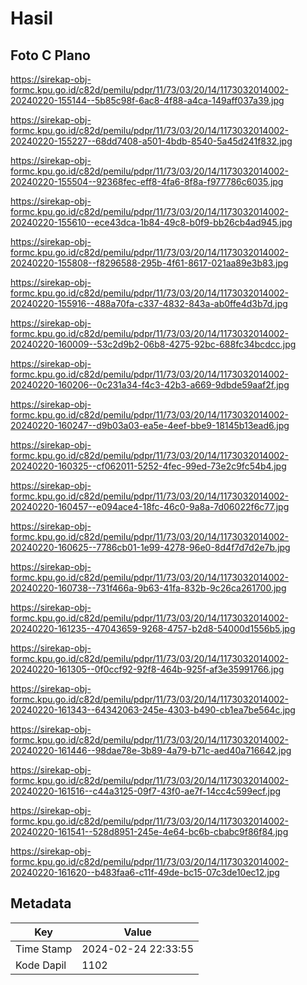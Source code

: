 # Hasil

## Foto C Plano

https://sirekap-obj-formc.kpu.go.id/c82d/pemilu/pdpr/11/73/03/20/14/1173032014002-20240220-155144--5b85c98f-6ac8-4f88-a4ca-149aff037a39.jpg

https://sirekap-obj-formc.kpu.go.id/c82d/pemilu/pdpr/11/73/03/20/14/1173032014002-20240220-155227--68dd7408-a501-4bdb-8540-5a45d241f832.jpg

https://sirekap-obj-formc.kpu.go.id/c82d/pemilu/pdpr/11/73/03/20/14/1173032014002-20240220-155504--92368fec-eff8-4fa6-8f8a-f977786c6035.jpg

https://sirekap-obj-formc.kpu.go.id/c82d/pemilu/pdpr/11/73/03/20/14/1173032014002-20240220-155610--ece43dca-1b84-49c8-b0f9-bb26cb4ad945.jpg

https://sirekap-obj-formc.kpu.go.id/c82d/pemilu/pdpr/11/73/03/20/14/1173032014002-20240220-155808--f8296588-295b-4f61-8617-021aa89e3b83.jpg

https://sirekap-obj-formc.kpu.go.id/c82d/pemilu/pdpr/11/73/03/20/14/1173032014002-20240220-155916--488a70fa-c337-4832-843a-ab0ffe4d3b7d.jpg

https://sirekap-obj-formc.kpu.go.id/c82d/pemilu/pdpr/11/73/03/20/14/1173032014002-20240220-160009--53c2d9b2-06b8-4275-92bc-688fc34bcdcc.jpg

https://sirekap-obj-formc.kpu.go.id/c82d/pemilu/pdpr/11/73/03/20/14/1173032014002-20240220-160206--0c231a34-f4c3-42b3-a669-9dbde59aaf2f.jpg

https://sirekap-obj-formc.kpu.go.id/c82d/pemilu/pdpr/11/73/03/20/14/1173032014002-20240220-160247--d9b03a03-ea5e-4eef-bbe9-18145b13ead6.jpg

https://sirekap-obj-formc.kpu.go.id/c82d/pemilu/pdpr/11/73/03/20/14/1173032014002-20240220-160325--cf062011-5252-4fec-99ed-73e2c9fc54b4.jpg

https://sirekap-obj-formc.kpu.go.id/c82d/pemilu/pdpr/11/73/03/20/14/1173032014002-20240220-160457--e094ace4-18fc-46c0-9a8a-7d06022f6c77.jpg

https://sirekap-obj-formc.kpu.go.id/c82d/pemilu/pdpr/11/73/03/20/14/1173032014002-20240220-160625--7786cb01-1e99-4278-96e0-8d4f7d7d2e7b.jpg

https://sirekap-obj-formc.kpu.go.id/c82d/pemilu/pdpr/11/73/03/20/14/1173032014002-20240220-160738--731f466a-9b63-41fa-832b-9c26ca261700.jpg

https://sirekap-obj-formc.kpu.go.id/c82d/pemilu/pdpr/11/73/03/20/14/1173032014002-20240220-161235--47043659-9268-4757-b2d8-54000d1556b5.jpg

https://sirekap-obj-formc.kpu.go.id/c82d/pemilu/pdpr/11/73/03/20/14/1173032014002-20240220-161305--0f0ccf92-92f8-464b-925f-af3e35991766.jpg

https://sirekap-obj-formc.kpu.go.id/c82d/pemilu/pdpr/11/73/03/20/14/1173032014002-20240220-161343--64342063-245e-4303-b490-cb1ea7be564c.jpg

https://sirekap-obj-formc.kpu.go.id/c82d/pemilu/pdpr/11/73/03/20/14/1173032014002-20240220-161446--98dae78e-3b89-4a79-b71c-aed40a716642.jpg

https://sirekap-obj-formc.kpu.go.id/c82d/pemilu/pdpr/11/73/03/20/14/1173032014002-20240220-161516--c44a3125-09f7-43f0-ae7f-14cc4c599ecf.jpg

https://sirekap-obj-formc.kpu.go.id/c82d/pemilu/pdpr/11/73/03/20/14/1173032014002-20240220-161541--528d8951-245e-4e64-bc6b-cbabc9f86f84.jpg

https://sirekap-obj-formc.kpu.go.id/c82d/pemilu/pdpr/11/73/03/20/14/1173032014002-20240220-161620--b483faa6-c11f-49de-bc15-07c3de10ec12.jpg


## Metadata

| Key        | Value               |
| ---------- | ------------------- |
| Time Stamp | 2024-02-24 22:33:55 |
| Kode Dapil | 1102                |



